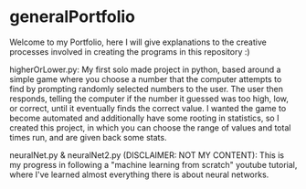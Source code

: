 # generalPortfolio
Welcome to my Portfolio, here I will give explanations to the creative processes involved in creating the programs in this repository :) 

higherOrLower.py: My first solo made project in python, based around a simple game where you choose a number that the computer attempts to find by prompting randomly selected numbers to the user. The user then responds, telling the computer if the number it guessed was too high, low, or correct, until it eventually finds the correct value. I wanted the game to become automated and additionally have some rooting in statistics, so I created this project, in which you can choose the range of values and total times run, and are given back some stats.


neuralNet.py & neuralNet2.py (DISCLAIMER: NOT MY CONTENT): This is my progress in following a "machine learning from scratch" youtube tutorial, where I've learned almost everything there is about neural networks. 
